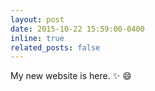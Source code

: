 ```yaml
---
layout: post
date: 2015-10-22 15:59:00-0400
inline: true
related_posts: false
---
```


My new website is here. :sparkles: :smile:
